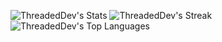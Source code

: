 ![ThreadedDev's Stats](https://github-readme-stats.vercel.app/api?username=ThreadedDev&theme=monokai&show_icons=true&hide_border=true&count_private=true)
![ThreadedDev's Streak](https://github-readme-streak-stats.herokuapp.com/?user=ThreadedDev&theme=monokai&hide_border=true)
![ThreadedDev's Top Languages](https://github-readme-stats.vercel.app/api/top-langs/?username=ThreadedDev&theme=monokai&show_icons=true&hide_border=true&layout=compact)
